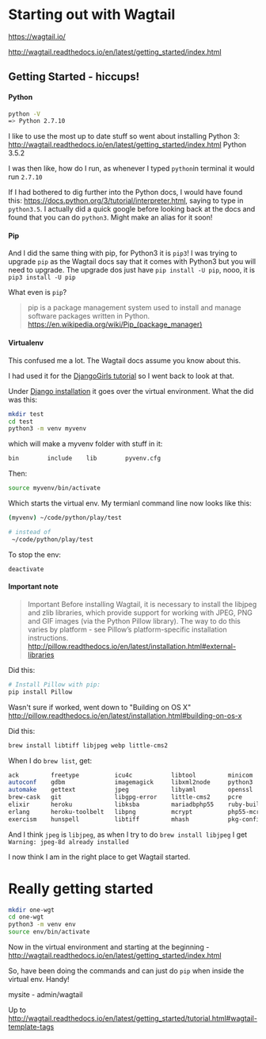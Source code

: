 # Starting out with Wagtail

https://wagtail.io/


http://wagtail.readthedocs.io/en/latest/getting_started/index.html

## Getting Started - hiccups!

#### Python
```bash
python -V
=> Python 2.7.10
```
I like to use the most up to date stuff so went about installing Python 3:
http://wagtail.readthedocs.io/en/latest/getting_started/index.html
Python 3.5.2

I was then like, how do I run, as whenever I typed `python`in terminal it would run `2.7.10`

If I had bothered to dig further into the Python docs, I would have found this:
https://docs.python.org/3/tutorial/interpreter.html, saying to type in `python3.5`.
I actually did a quick google before looking back at the docs and found that you can do `python3`. Might make an alias for it soon!

#### Pip
And I did the same thing with pip, for Python3 it is `pip3`!
I was trying to upgrade `pip` as the Wagtail docs say that it comes with Python3 but you will need to upgrade.
The upgrade dos just have `pip install -U pip`, nooo, it is `pip3 install -U pip`

What even is `pip`?
>pip is a package management system used to install and manage software packages written in Python.
https://en.wikipedia.org/wiki/Pip_(package_manager)


#### Virtualenv
This confused me a lot. The Wagtail docs assume you know about this.

I had used it for the [DjangoGirls tutorial](http://tutorial.djangogirls.org/en/) so I went back to look at that.

Under [Django installation](http://tutorial.djangogirls.org/en/django_installation/) it goes over the virtual environment. What the did was this:

```bash
mkdir test
cd test
python3 -m venv myvenv
```
which will make a myvenv folder with stuff in it:

```bash
bin        include    lib        pyvenv.cfg
```
Then:
```bash
source myvenv/bin/activate
```
Which starts the virtual env. My termianl command line now looks like this:
```bash
(myvenv) ~/code/python/play/test

# instead of
 ~/code/python/play/test
```

To stop the env:
```
deactivate
```

#### Important note
>Important
>Before installing Wagtail, it is necessary to install the libjpeg and zlib libraries, which provide support for working with JPEG, PNG and GIF images (via the Python Pillow library). The way to do this varies by platform - see Pillow’s platform-specific installation instructions.
http://pillow.readthedocs.io/en/latest/installation.html#external-libraries

Did this:
```bash
# Install Pillow with pip:
pip install Pillow
```
Wasn't sure if worked, went down to "Building on OS X" http://pillow.readthedocs.io/en/latest/installation.html#building-on-os-x

Did this:
```bash
brew install libtiff libjpeg webp little-cms2
```

When I do `brew list`, get:
```bash
ack         freetype          icu4c           libtool         minicom         postgresql     unixodbc
autoconf    gdbm              imagemagick     libxml2node     python3         watchman
automake    gettext           jpeg            libyaml         openssl         rbenv          webp
brew-cask   git               libgpg-error    little-cms2     pcre            readline       wxmac
elixir      heroku            libksba         mariadbphp55    ruby-build      xz
erlang      heroku-toolbelt   libpng          mcrypt          php55-mcrypt    sqlite zsh
exercism    hunspell          libtiff         mhash           pkg-config      tree
```

And I think `jpeg` is `libjpeg`, as when I try to do `brew install libjpeg` I get `Warning: jpeg-8d already installed`


I now think I am in the right place to get Wagtail started.

# Really getting started

```bash
mkdir one-wgt
cd one-wgt
python3 -m venv env
source env/bin/activate
```
Now in the virtual environment and starting at the beginning - http://wagtail.readthedocs.io/en/latest/getting_started/index.html

So, have been doing the commands and can just do `pip` when inside the virtual env. Handy!

mysite - admin/wagtail




Up to
http://wagtail.readthedocs.io/en/latest/getting_started/tutorial.html#wagtail-template-tags
